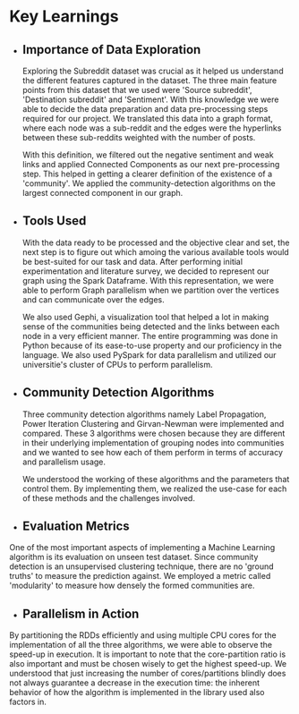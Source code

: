 # Key Learnings

- ## Importance of Data Exploration
  Exploring the Subreddit dataset was crucial as it helped us understand the different features captured in the dataset. The three main feature points from this dataset that we used were 'Source subreddit', 'Destination subreddit' and 'Sentiment'. With this knowledge we were able to decide the data preparation and data pre-processing steps required for our project. We translated this data into a graph format, where each node was a sub-reddit and the edges were the hyperlinks between these sub-reddits weighted with the number of posts.

  With this definition, we filtered out the negative sentiment and weak links and applied Connected Components as our next pre-processing step. This helped in getting a clearer definition of the existence of a 'community'. We applied the community-detection algorithms on the largest connected component in our graph.

- ## Tools Used
  With the data ready to be processed and the objective clear and set, the next step is to figure out which amoing the various available tools would be best-suited for our task and data. After performing initial experimentation and literature survey, we decided to represent our graph using the Spark Dataframe. With this representation, we were able to perform Graph parallelism when we partition over the vertices and can communicate over the edges.

  We also used Gephi, a visualization tool that helped a lot in making sense of the communities being detected and the links between each node in a very efficient manner. The entire programming was done in Python because of its ease-to-use property and our proficiency in the language. We also used PySpark for data parallelism and utilized our universitie's cluster of CPUs to perform parallelism.
  
- ## Community Detection Algorithms
  Three community detection algorithms namely Label Propagation, Power Iteration Clustering and Girvan-Newman were implemented and compared. These 3 algorithms were chosen because they are different in their underlying implementation of grouping nodes into communities and we wanted to see how each of them perform in terms of accuracy and parallelism usage.

  We understood the working of these algorithms and the parameters that control them. By implementing them, we realized the use-case for each of these methods and the challenges involved. 
- ## Evaluation Metrics
One of the most important aspects of implementing a Machine Learning algorithm is its evaluation on unseen test dataset. Since community detection is an unsupervised clustering technique, there are no 'ground truths' to measure the prediction against. We employed a metric called 'modularity' to measure how densely the formed communities are.

- ## Parallelism in Action
By partitioning the RDDs efficiently and using multiple CPU cores for the implementation of all the three algorithms, we were able to observe the speed-up in execution. It is important to note that the core-partition ratio is also important and must be chosen wisely to get the highest speed-up. We understood that just increasing the number of cores/partitions blindly does not always guarantee a decrease in the execution time: the inherent behavior of how the algorithm is implemented in the library used also factors in.

